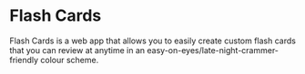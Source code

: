# Flash Cards

Flash Cards is a web app that allows you to easily create custom flash cards that you can review at anytime in an easy-on-eyes/late-night-crammer-friendly colour scheme.
